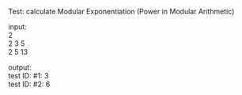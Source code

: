 Test: calculate Modular Exponentiation (Power in Modular Arithmetic)<br />

input:<br />
2<br />
2 3 5<br />
2 5 13<br />

output: <br />
test ID: #1: 3<br />
test ID: #2: 6<br />